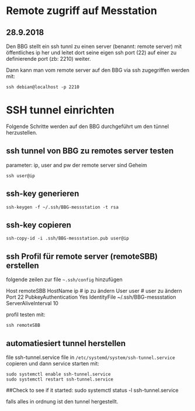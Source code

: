 
Remote zugriff auf Messtation
=============================
28.9.2018
---------

Den BBG stellt ein ssh tunnl zu einen server (benannt: remote server) mit öffentliches ip her und leitet dort seine eigen ssh port (22) auf einer zu definierende port (zb: 2210) weiter. 

Dann kann man vom remote server auf den BBG via ssh zugegriffen werden mit:

```
ssh debian@localhost -p 2210
```

# SSH tunnel einrichten

Folgende Schritte werden auf den BBG durchgeführt um den tünnel herzustellen.

## ssh tunnel von BBG zu remotes server testen

parameter:
ip, user and pw  der remote server sind Geheim

```
ssh user@ip
```

## ssh-key generieren
```
ssh-keygen -f ~/.ssh/BBG-messstation -t rsa
```

## ssh-key copieren
```
ssh-copy-id -i .ssh/BBG-messstation.pub user@ip
```

## ssh Profil für remote server (remoteSBB) erstellen

folgende zeilen zur file `~.ssh/config` hinzufügen

Host remoteSBB
	HostName ip # ip zu ändern
	User user  # user zu ändern
	Port 22
	PubkeyAuthentication Yes
	IdentityFile ~/.ssh/BBG-messstation
	ServerAliveInterval 10

profil testen mit:

```
ssh remoteSBB
```

## automatiesiert tunnel herstellen

file ssh-tunnel.service file in  `/etc/systemd/system/ssh-tunnel.service` copieren und dann service starten mit:

```
sudo systemctl enable ssh-tunnel.service
sudo systemctl restart ssh-tunnel.service
```
##Check to see if it started:
sudo systemctl status -l ssh-tunnel.service

falls alles in ordnung ist den tunnel hergestellt.





